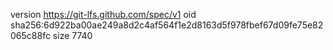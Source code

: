 version https://git-lfs.github.com/spec/v1
oid sha256:6d922ba00ae249a8d2c4af564f1e2d8163d5f978fbef67d09fe75e82065c88fc
size 7740
